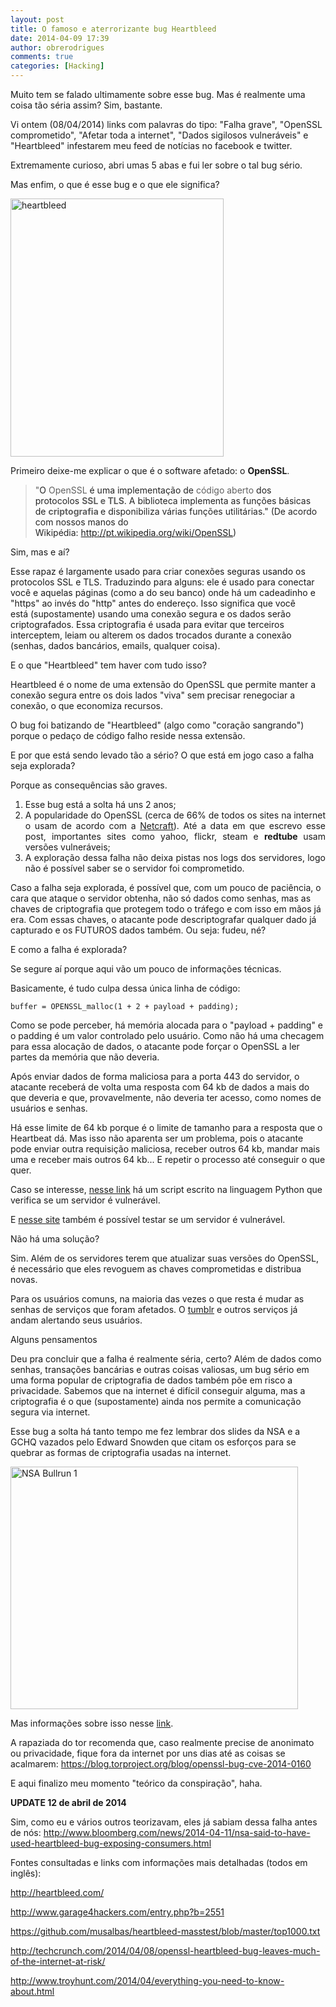 ```yaml
---
layout: post
title: O famoso e aterrorizante bug Heartbleed
date: 2014-04-09 17:39
author: obrerodrigues
comments: true
categories: [Hacking]
---
```

Muito tem se falado ultimamente sobre esse bug. Mas é realmente uma coisa tão séria assim? Sim, bastante.

Vi ontem (08/04/2014) links com palavras do tipo: "Falha grave", "OpenSSL comprometido", "Afetar toda a internet", "Dados sigilosos vulneráveis" e "Heartbleed" infestarem meu feed de notícias no facebook e twitter.

Extremamente curioso, abri umas 5 abas e fui ler sobre o tal bug sério.

Mas enfim, o que é esse bug e o que ele significa?

<a href="http://brenn0.files.wordpress.com/2014/04/heartbleed.png"><img class="aligncenter wp-image-747 size-full" src="http://brenn0.files.wordpress.com/2014/04/heartbleed.png" alt="heartbleed" width="341" height="413" /></a>

<!--more-->

Primeiro deixe-me explicar o que é o software afetado: o <strong>OpenSSL</strong>.

<blockquote>"<span style="color:#252525;">O </span>OpenSSL<span style="color:#252525;"> é uma implementação de </span>código aberto<span style="color:#252525;"> dos protocolos </span><strong>SSL e TLS</strong><span style="color:#252525;">. A biblioteca</span><span style="color:#252525;"> implementa as funções básicas de </span><strong>criptografia </strong><span style="color:#252525;">e disponibiliza várias funções utilitárias." (De acordo com nossos manos do Wikipédia: <a href="http://pt.wikipedia.org/wiki/OpenSSL" target="_blank">http://pt.wikipedia.org/wiki/OpenSSL</a>)</span></blockquote>

Sim, mas e aí?

Esse rapaz é largamente usado para criar conexões seguras usando os protocolos SSL e TLS. Traduzindo para alguns: ele é usado para conectar você e aquelas páginas (como a do seu banco) onde há um cadeadinho e "https" ao invés do "http" antes do endereço. Isso significa que você está (supostamente) usando uma conexão segura e os dados serão criptografados. Essa criptografia é usada para evitar que terceiros interceptem, leiam ou alterem os dados trocados durante a conexão (senhas, dados bancários, emails, qualquer coisa).

E o que "Heartbleed" tem haver com tudo isso?

Heartbleed é o nome de uma extensão do OpenSSL que permite manter a conexão segura entre os dois lados "viva" sem precisar renegociar a conexão, o que economiza recursos.

O bug foi batizando de "Heartbleed" (algo como "coração sangrando") porque o pedaço de código falho reside nessa extensão.

E por que está sendo levado tão a sério? O que está em jogo caso a falha seja explorada?

Porque as consequências são graves.

<ol style="text-align:justify;">
    <li>Esse bug está a solta há uns 2 anos;</li>
    <li>A popularidade do OpenSSL (cerca de 66% de todos os sites na internet o usam de acordo com a <a href="http://news.netcraft.com/archives/2014/04/02/april-2014-web-server-survey.html" target="_blank">Netcraft</a>). Até a data em que escrevo esse post, importantes sites como yahoo, flickr, steam e <strong>redtube </strong>usam versões vulneráveis;</li>
    <li>A exploração dessa falha não deixa pistas nos logs dos servidores, logo não é possível saber se o servidor foi comprometido.</li>
</ol>

Caso a falha seja explorada, é possível que, com um pouco de paciência, o cara que ataque o servidor obtenha, não só dados como senhas, mas as chaves de criptografia que protegem todo o tráfego e com isso em mãos já era. Com essas chaves, o atacante pode descriptografar qualquer dado já capturado e os FUTUROS dados também. Ou seja: fudeu, né?

E como a falha é explorada?

Se segure aí porque aqui vão um pouco de informações técnicas.

Basicamente, é tudo culpa dessa única linha de código:

```buffer = OPENSSL_malloc(1 + 2 + payload + padding); ```

Como se pode perceber, há memória alocada para o "payload + padding" e o padding é um valor controlado pelo usuário. Como não há uma checagem para essa alocação de dados, o atacante pode forçar o OpenSSL a ler partes da memória que não deveria.

Após enviar dados de forma maliciosa para a porta 443 do servidor, o atacante receberá de volta uma resposta com 64 kb de dados a mais do que deveria e que, provavelmente, não deveria ter acesso, como nomes de usuários e senhas.

Há esse limite de 64 kb porque é o limite de tamanho para a resposta que o Heartbeat dá. Mas isso não aparenta ser um problema, pois o atacante pode enviar outra requisição maliciosa, receber outros 64 kb, mandar mais uma e receber mais outros 64 kb... E repetir o processo até conseguir o que quer.

Caso se interesse, <a href="https://bitbucket.org/fb1h2s/cve-2014-0160/src/bba16b3eedef0e92bd91fea496b00c92eb515e29/Heartbeat_scanner.py?at=master" target="_blank">nesse link</a> há um script escrito na linguagem Python que verifica se um servidor é vulnerável.

E <a href="http://filippo.io/Heartbleed/" target="_blank">nesse site</a> também é possível testar se um servidor é vulnerável.

Não há uma solução?

Sim. Além de os servidores terem que atualizar suas versões do OpenSSL, é necessário que eles revoguem as chaves comprometidas e distribua novas.

Para os usuários comuns, na maioria das vezes o que resta é mudar as senhas de serviços que foram afetados. O <a href="http://staff.tumblr.com/post/82113034874/urgent-security-update" target="_blank">tumblr</a> e outros serviços já andam alertando seus usuários.

Alguns pensamentos

Deu pra concluir que a falha é realmente séria, certo? Além de dados como senhas, transações bancárias e outras coisas valiosas, um bug sério em uma forma popular de criptografia de dados também põe em risco a privacidade. Sabemos que na internet é difícil conseguir alguma, mas a criptografia é o que (supostamente) ainda nos permite a comunicação segura via internet.

Esse bug a solta há tanto tempo me fez lembrar dos slides da NSA e a GCHQ vazados pelo Edward Snowden que citam os esforços para se quebrar as formas de criptografia usadas na internet.

<a href="http://brenn0.files.wordpress.com/2014/04/nsa-bullrun-1-001.jpg"><img class="wp-image-749 size-full" src="http://brenn0.files.wordpress.com/2014/04/nsa-bullrun-1-001.jpg" alt="NSA Bullrun 1" width="460" height="388" /></a>

Mas informações sobre isso nesse <a href="http://www.theguardian.com/world/2013/sep/05/nsa-gchq-encryption-codes-security" target="_blank">link</a>.

A rapaziada do tor recomenda que, caso realmente precise de anonimato ou privacidade, fique fora da internet por uns dias até as coisas se acalmarem: <a href="https://blog.torproject.org/blog/openssl-bug-cve-2014-0160" target="_blank">https://blog.torproject.org/blog/openssl-bug-cve-2014-0160</a>

E aqui finalizo meu momento "teórico da conspiração", haha.

<strong>UPDATE 12 de abril de 2014</strong>

Sim, como eu e vários outros teorizavam, eles já sabiam dessa falha antes de nós: <a href="http://www.bloomberg.com/news/2014-04-11/nsa-said-to-have-used-heartbleed-bug-exposing-consumers.html" target="_blank">http://www.bloomberg.com/news/2014-04-11/nsa-said-to-have-used-heartbleed-bug-exposing-consumers.html</a>

Fontes consultadas e links com informações mais detalhadas (todos em inglês):

<a href="http://heartbleed.com/" target="_blank">http://heartbleed.com/</a>

<a href="http://www.garage4hackers.com/entry.php?b=2551" target="_blank">http://www.garage4hackers.com/entry.php?b=2551</a>

<a href="https://github.com/musalbas/heartbleed-masstest/blob/master/top1000.txt" target="_blank">https://github.com/musalbas/heartbleed-masstest/blob/master/top1000.txt</a>

<a href="http://techcrunch.com/2014/04/08/openssl-heartbleed-bug-leaves-much-of-the-internet-at-risk/" target="_blank">http://techcrunch.com/2014/04/08/openssl-heartbleed-bug-leaves-much-of-the-internet-at-risk/</a>

<a href="http://www.troyhunt.com/2014/04/everything-you-need-to-know-about.html" target="_blank">http://www.troyhunt.com/2014/04/everything-you-need-to-know-about.html</a>


